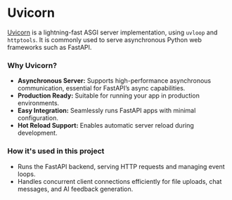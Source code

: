 # Uvicorn

[Uvicorn](https://www.uvicorn.org/) is a lightning-fast ASGI server implementation, using `uvloop` and `httptools`. It is commonly used to serve asynchronous Python web frameworks such as FastAPI.

### Why Uvicorn?

- **Asynchronous Server:** Supports high-performance asynchronous communication, essential for FastAPI’s async capabilities.
- **Production Ready:** Suitable for running your app in production environments.
- **Easy Integration:** Seamlessly runs FastAPI apps with minimal configuration.
- **Hot Reload Support:** Enables automatic server reload during development.

### How it's used in this project

- Runs the FastAPI backend, serving HTTP requests and managing event loops.
- Handles concurrent client connections efficiently for file uploads, chat messages, and AI feedback generation.
